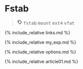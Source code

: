 # Fstab

> ![tags](/i/tg.png) <kbd>fstab</kbd> <kbd>mount</kbd> <kbd>ext4</kbd> <kbd>vfat</kbd>


{% include_relative links.md %}


{% include_relative my_exp.md %}


{% include_relative options.md %}


{% include_relative article01.md %}

